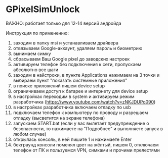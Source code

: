 # GPixelSimUnlock
ВАЖНО: работает только для 12-14 версий андройда

Инструкция по применению:
1) заходим в папку msi и устанавливаем драйвера
2) отвязываем Google-аккаунт, удаляем пароль и биометрию
3) вынимаем симку
4) сбрасываем Ваш Google pixel до заводских настроек
5) активируем телефон без подключения к сети, пропускаем абсолютно все шаги
6) заходим в найстроки, в пункте Applications нажимаем на 3 точки и выбираем пункт "показать системные приложения"
7) в поиске приложений пишем device setup
8) ограничиваем доступ к батарее и интернету для device setup
9) в настройках переходим в system и активируем режим разработчика (https://www.youtube.com/watch?v=zNKJDUPo090)
10) в настройках разработчика включаем отладку по usb
11) подключаем телефон к компьютеру по проводу и разрешаем отладку (высветится на экране телефона)
12) запускаем START.bat (если у вас вылетает предупреждение о безопасности, то нажимаете на "Подробнее" и выполняете запуск в любом случае)
13) открылась консоль, в ней пишите 1 и нажимаете Enter
14) бекграунд консоли поменял цвет на жёлтый, пишем 0, отключаем телефон от ПК и пользуемся VPN, симками и прочими прелестями
